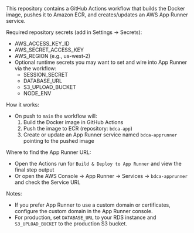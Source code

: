 This repository contains a GitHub Actions workflow that builds the Docker image, pushes it to Amazon ECR, and creates/updates an AWS App Runner service.

Required repository secrets (add in Settings → Secrets):
- AWS_ACCESS_KEY_ID
- AWS_SECRET_ACCESS_KEY
- AWS_REGION (e.g., us-west-2)
- Optional runtime secrets you may want to set and wire into App Runner via the workflow:
  - SESSION_SECRET
  - DATABASE_URL
  - S3_UPLOAD_BUCKET
  - NODE_ENV

How it works:
- On push to `main` the workflow will:
  1. Build the Docker image in GitHub Actions
  2. Push the image to ECR (repository: `bdca-app`)
  3. Create or update an App Runner service named `bdca-apprunner` pointing to the pushed image

Where to find the App Runner URL:
- Open the Actions run for `Build & Deploy to App Runner` and view the final step output
- Or open the AWS Console → App Runner → Services → `bdca-apprunner` and check the Service URL

Notes:
- If you prefer App Runner to use a custom domain or certificates, configure the custom domain in the App Runner console.
- For production, set `DATABASE_URL` to your RDS instance and `S3_UPLOAD_BUCKET` to the production S3 bucket.
